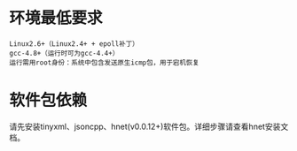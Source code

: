 # 环境最低要求

```
Linux2.6+（Linux2.4+ + epoll补丁）
gcc-4.8+（运行时可为gcc-4.4+）
运行需用root身份：系统中包含发送原生icmp包，用于宕机恢复
```

# 软件包依赖

请先安装tinyxml、jsoncpp、hnet(v0.0.12+)软件包。详细步骤请查看hnet安装文档。

